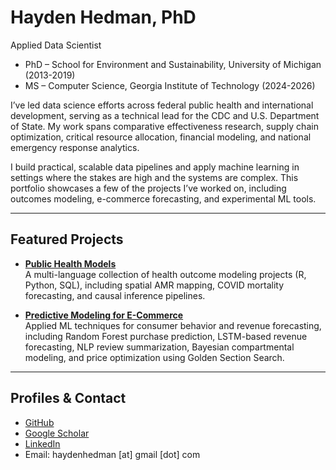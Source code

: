 # Hayden Hedman, PhD  
Applied Data Scientist

- PhD – School for Environment and Sustainability, University of Michigan (2013-2019)
- MS – Computer Science, Georgia Institute of Technology (2024-2026)

I’ve led data science efforts across federal public health and international development, serving as a technical lead for the CDC and U.S. Department of State. My work spans comparative effectiveness research, supply chain optimization, critical resource allocation, financial modeling, and national emergency response analytics.

I build practical, scalable data pipelines and apply machine learning in settings where the stakes are high and the systems are complex. This portfolio showcases a few of the projects I’ve worked on, including outcomes modeling, e-commerce forecasting, and experimental ML tools.


---

## Featured Projects

- **[Public Health Models](https://github.com/h-hedman/public-health-models)**  
  A multi-language collection of health outcome modeling projects (R, Python, SQL), including spatial AMR mapping, COVID mortality forecasting, and causal inference pipelines.

- **[Predictive Modeling for E-Commerce](https://github.com/h-hedman/ecommerce-ml)**  
  Applied ML techniques for consumer behavior and revenue forecasting, including Random Forest purchase prediction, LSTM-based revenue forecasting, NLP review summarization, Bayesian compartmental modeling, and price optimization using Golden Section Search.

---

## Profiles & Contact

- [GitHub](https://github.com/h-hedman)  
- [Google Scholar](https://scholar.google.com/citations?user=UW_UW9QAAAAJ&hl=en)  
- [LinkedIn](https://www.linkedin.com/in/hayden-hedman/)  
- Email: haydenhedman [at] gmail [dot] com
